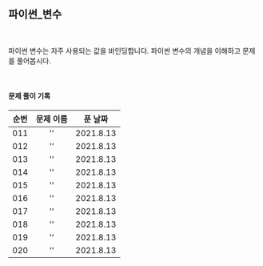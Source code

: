 ## 파이썬_변수

<br>

파이썬 변수는 자주 사용되는 값을 바인딩합니다. 
파이썬 변수의 개념을 이해하고 문제를 풀어봅시다.

<br>

#### 문제 풀이 기록
| 순번 | 문제 이름 | 푼 날짜 |
|:----------:|:----------:|:----------:|
| 011 | '' | 2021.8.13 |
| 012 | '' | 2021.8.13 |
| 013 | '' | 2021.8.13 |
| 014 | '' | 2021.8.13 |
| 015 | '' | 2021.8.13 |
| 016 | '' | 2021.8.13 |
| 017 | '' | 2021.8.13 |
| 018 | '' | 2021.8.13 |
| 019 | '' | 2021.8.13 |
| 020 | '' | 2021.8.13 |